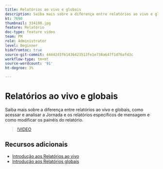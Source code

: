 ```yaml
---
title: Relatórios ao vivo e globais
description: Saiba mais sobre a diferença entre relatórios ao vivo e globais, como acessar e analisar a Jornada e os relatórios específicos de mensagem e como modificar os painéis do relatório.  
kt: 7690
thumbnail: 334108.jpg
feature: Relatório
doc-type: feature video
team: PM
role: Administrator
level: Beginner
hidefromtoc: true
source-git-commit: 44442d3f61436423513fe1e730a647f1d76afd3c
workflow-type: tm+mt
source-wordcount: '91'
ht-degree: 3%

---
```



# Relatórios ao vivo e globais

Saiba mais sobre a diferença entre relatórios ao vivo e globais, como acessar e analisar a Jornada e os relatórios específicos de mensagem e como modificar os painéis do relatório.  

>[!VIDEO](https://video.tv.adobe.com/v/334108?quality=12)

## Recursos adicionais

* [Introdução aos Relatórios ao vivo](https://experienceleague.adobe.com/docs/journey-optimizer/using/reporting/live-report/live-report.html)
* [Introdução aos Relatórios globais](https://experienceleague.adobe.com/docs/journey-optimizer/using/reporting/global-report/global-report.html)

